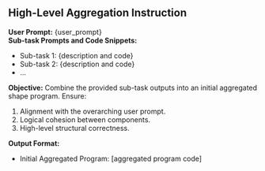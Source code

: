 ## High-Level Aggregation Instruction

**User Prompt:** {user_prompt}  
**Sub-task Prompts and Code Snippets:**  
- Sub-task 1: {description and code}  
- Sub-task 2: {description and code}  
- ...

**Objective:** Combine the provided sub-task outputs into an initial aggregated shape program. Ensure:
1. Alignment with the overarching user prompt.
2. Logical cohesion between components.
3. High-level structural correctness.

**Output Format:** 
- Initial Aggregated Program: [aggregated program code]